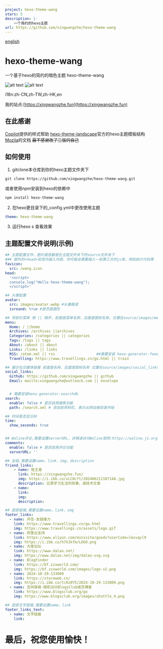 ```yaml
---
project: hexo-theme-wang
stars: 5
description: |-
    一个简约的hexo主题
url: https://github.com/xingwangzhe/hexo-theme-wang
---
```


[english](README_EN.md)
# hexo-theme-wang
一个基于hexo的简约的暗色主题
hexo-theme-wang

![alt text](muti.png)
![alt text](image.png)

i18n:zh-CN,zh-TW,zh-HK,en

我的站点:[https://xingwangzhe.fun](https://xingwangzhe.fun)

## 在此感谢
  [Copilot](https://github.com/features/copilot)提供的样式帮助
  [hexo-theme-landscape](https://github.com/hexojs/hexo-theme-landscape)官方的hexo主题模板结构
  [Mozila](https://developer.mozilla.org/zh-CN/)的文档
  ~~最不感谢改了三版的自己~~

## 如何使用
  1. gitclone本仓库到你的hexo主题文件夹下
   
   ```git
   git clone https://github.com/xingwangzhe/hexo-theme-wang.git
   ```
   或者使用npm安装到hexo的依赖中
   
   ```bash
   npm install hexo-theme-wang
   ```
  2. 在hexo更目录下的_config.yml中更改使用主题
   ```yml
   theme: hexo-theme-wang
   ```
  3. 运行hexo s 查看效果

## 主题配置文件说明(示例)

```yml
## 主题配置文件，图片路径都是在主题文件夹下的source文件夹下
### 额外的<head>标签内插入内容，你可能会需要插入一些第三方的js库，例如统计代码等
favicon:
  src: /wang.icon
head:
  '<script>
  console.log("Hello hexo-theme-wang");
  </script>'

## 头像配置 
avatar:
  src: images/avatar.webp #头像路径
  isround: true #是否是圆形

## 导航栏菜单 用 || 隔开，前面是菜单名称，后面是图标名称，位置在source/images/menu_ico
menu:
  Home: / ||home
  Archives: /archives ||archives
  Categories: /categories || categories
  Tags: /tags || tags
  About: /about || about
  Links: /links || links
  RSS: /atom.xml || rss                   ##需要安装 hexo-generator-feed
  Travelling: https://www.travellings.cn/go.html || train

## 展示社交媒体链接 前面是名称，后面是图标名称 位置在source/images/social_links
social_links:
  Github: https://github.com/xingwangzhe || github
  Email: mailto:xingwangzhe@outloock.com || envelope


  # 需要安装hexo-generator-searchdb
search:
  enable: false # 是否启用搜索功能
  path: /search.xml # 添加前导斜杠，表示从网站根目录开始

## 时间是否显示秒
time:
  show_seconds: true


## Waline评论,需要设置serverURL，详情请访问Waline官网:https://waline.js.org
comments:
  enable: false # 是否启用评论功能
  serverURL: ''

## 友链,需要设置name，link，img，description
friend_links:
    - name: 姓王者
      link: https://xingwangzhe.fun/
      img: https://i.ibb.co/vLC0cft/202406212107148.jpg
      description: 记录学习生活的琐事，或技术文章
    - name: 
      link: 
      img: 
      description:

## 底部链接,需要设置name，link，img
footer_links:
  - name: 开往-友链接力
    link: https://www.travellings.cn/go.html
    img: https://www.travellings.cn/assets/logo.gif
  - name: 阿里云支持
    link: https://www.aliyun.com/minisite/goods?userCode=lmvvqvl9
    img: https://i.ibb.co/h7XJkfm/LOGO.png
  - name: 大佬论坛
    link: https://www.dalao.net/
    img: https://www.dalao.net/img/dalao-svg.svg
  - name: BlogFinder
    link: https://bf.zzxworld.com/
    img: https://bf.zzxworld.com/images/logo-v2.png
  - name: 2024-10-29-133009
    link: https://storeweb.cn/
    img: https://i.ibb.co/tc0z0Y5/2024-10-29-133009.png
  - name: 空间穿梭-随机访问BlogsClub成员博客
    link: https://www.blogsclub.org/go
    img: https://www.blogsclub.org/images/shuttle_4.png

## 底部文字链接,需要设置name，link
footer_links_text:
  - name: 文字链接
    link: 


```

# 最后，祝您使用愉快！

